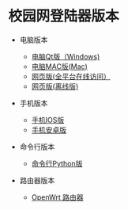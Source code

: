 # 校园网登陆器版本


- 电脑版本
  - <a href="https://static.ffis.me/srun3k/srun3k-pc.7z">电脑Qt版（Windows)</a>
  - <a href="https://github.com/ehaut/EhautX">电脑MAC版(Mac)</a> 
  - <a href="../srun/srun3k-new.html">网页版(全平台在线访问）</a>
  - <a href="https://raw.githubusercontent.com/ehaut/ehaut/master/download/lastest.zip">网页版(离线版)</a>

- 手机版本
  - <a href="https://itunes.apple.com/cn/app/%E6%B2%B3%E5%8D%97%E5%B7%A5%E4%B8%9A%E5%A4%A7%E5%AD%A6%E6%A0%A1%E5%9B%AD%E7%BD%91%E7%99%BB%E5%BD%95%E5%99%A8/id1435094667?mt=8">手机IOS版</a>
  - <a href="https://static.ffis.me/srun3k/new.apk">手机安卓版</a>

- 命令行版本
  - <a href="https://github.com/ehaut/srun3k-client-cli">命令行Python版</a> 


- 路由器版本
  - <a href="https://github.com/ehaut/autologin-srun3k">OpenWrt 路由器</a> 
